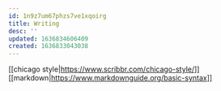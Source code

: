 ```yaml
---
id: 1n9z7um67phzs7ve1xqoirg
title: Writing
desc: ''
updated: 1636834606409
created: 1636833043038
---
```


[[chicago style|https://www.scribbr.com/chicago-style/]]
[[markdown|https://www.markdownguide.org/basic-syntax]]